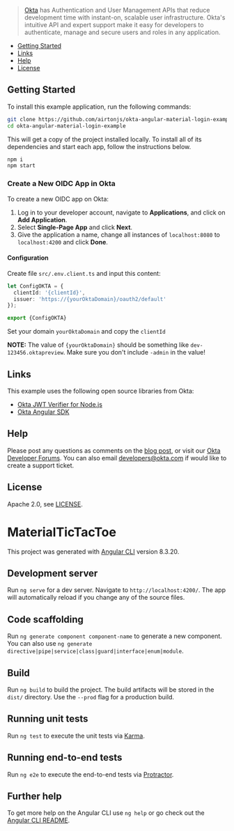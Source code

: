> [Okta](https://developer.okta.com/) has Authentication and User Management APIs that reduce development time with instant-on, scalable user infrastructure. Okta's intuitive API and expert support make it easy for developers to authenticate, manage and secure users and roles in any application.

* [Getting Started](#getting-started)
* [Links](#links)
* [Help](#help)
* [License](#license)

## Getting Started

To install this example application, run the following commands:

```bash
git clone https://github.com/airtonjs/okta-angular-material-login-example.git
cd okta-angular-material-login-example
```

This will get a copy of the project installed locally. To install all of its dependencies and start each app, follow the instructions below.
 
```bash
npm i
npm start
```

### Create a New OIDC App in Okta

To create a new OIDC app on Okta:

1. Log in to your developer account, navigate to **Applications**, and click on **Add Application**.
3. Select **Single-Page App** and click **Next**. 
4. Give the application a name, change all instances of `localhost:8080` to `localhost:4200` and click **Done**.

#### Configuration

Create file `src/.env.client.ts` and input this content:
```ts
let ConfigOKTA = {
  clientId: '{clientId}',
  issuer: 'https://{yourOktaDomain}/oauth2/default'
});

export {ConfigOKTA}
```
Set your domain `yourOktaDomain`  and copy the `clientId` 

**NOTE:** The value of `{yourOktaDomain}` should be something like `dev-123456.oktapreview`. Make sure you don't include `-admin` in the value!

## Links

This example uses the following open source libraries from Okta:

* [Okta JWT Verifier for Node.js](https://github.com/okta/okta-oidc-js/tree/master/packages/jwt-verifier)
* [Okta Angular SDK](https://github.com/okta/okta-oidc-js/tree/master/packages/okta-angular)

## Help

Please post any questions as comments on the [blog post](https://developer.okta.com/blog/2018/10/30/basic-crud-angular-and-node), or visit our [Okta Developer Forums](https://devforum.okta.com/). You can also email developers@okta.com if would like to create a support ticket.

## License

Apache 2.0, see [LICENSE](LICENSE).






# MaterialTicTacToe

This project was generated with [Angular CLI](https://github.com/angular/angular-cli) version 8.3.20.

## Development server

Run `ng serve` for a dev server. Navigate to `http://localhost:4200/`. The app will automatically reload if you change any of the source files.

## Code scaffolding

Run `ng generate component component-name` to generate a new component. You can also use `ng generate directive|pipe|service|class|guard|interface|enum|module`.

## Build

Run `ng build` to build the project. The build artifacts will be stored in the `dist/` directory. Use the `--prod` flag for a production build.

## Running unit tests

Run `ng test` to execute the unit tests via [Karma](https://karma-runner.github.io).

## Running end-to-end tests

Run `ng e2e` to execute the end-to-end tests via [Protractor](http://www.protractortest.org/).

## Further help

To get more help on the Angular CLI use `ng help` or go check out the [Angular CLI README](https://github.com/angular/angular-cli/blob/master/README.md).


